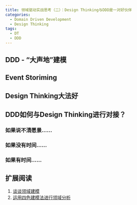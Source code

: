 ```yaml
---
title: 领域驱动实战思考（二）：Design Thinking与DDD是一对好伙伴
categories:
  - Domain Driven Development
  - Design Thinking
tags:
  - DT
  - DDD
---
```


## 

## DDD - “大声地”建模

## Event Storiming

## Design Thinking大法好

## DDD如何与Design Thinking进行对接？

### 如果说不清愿景……

### 如果没有时间……

### 如果有时间……

## 扩展阅读

1. [谈谈领域建模](http://www.fanyilun.me/2018/04/08/%E8%B0%88%E8%B0%88%E9%A2%86%E5%9F%9F%E5%BB%BA%E6%A8%A1/)
2. [运用四色建模法进行领域分析](https://www.infoq.cn/article/xh-four-color-model)